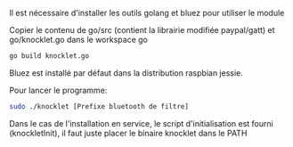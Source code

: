 Il est nécessaire d'installer les outils golang et bluez pour utiliser le module

Copier le contenu de go/src (contient la librairie modifiée paypal/gatt) et go/knocklet.go dans le workspace go
```BASH
go build knocklet.go
```

Bluez est installé par défaut dans la distribution raspbian jessie.

Pour lancer le programme:
```BASH
sudo ./knocklet [Prefixe bluetooth de filtre]
```

Dans le cas de l'installation en service, le script d'initialisation est fourni (knockletInit), 
il faut juste placer le binaire knocklet dans le PATH
